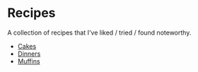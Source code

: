# Recipes

A collection of recipes that I've liked / tried / found noteworthy.

- [Cakes](cakes/README.md)
- [Dinners](dinners/README.md)
- [Muffins](muffins/README.md)
